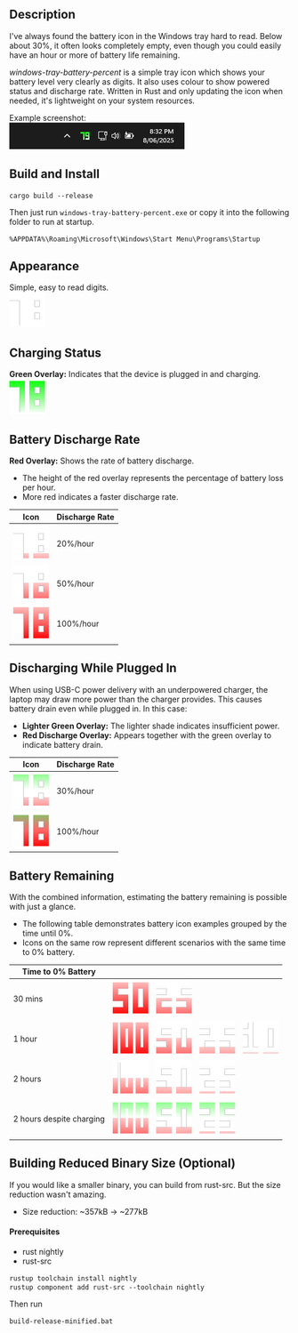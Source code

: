 ## Description
I've always found the battery icon in the Windows tray hard to read. Below about 30%, it often looks completely empty, even though you could easily have an hour or more of battery life remaining.

*windows-tray-battery-percent* is a simple tray icon which shows your battery level very clearly as digits. It also uses colour to show powered status and discharge rate. Written in Rust and only updating the icon when needed, it's lightweight on your system resources.

Example screenshot:  
![](screenshot.png)

## Build and Install
```
cargo build --release
```
Then just run `windows-tray-battery-percent.exe` or copy it into the following folder to run at startup.
```
%APPDATA%\Roaming\Microsoft\Windows\Start Menu\Programs\Startup
```

## Appearance
Simple, easy to read digits.  
![](doc-images/icon_p78_dr0_c0.png)

## Charging Status
**Green Overlay:** Indicates that the device is plugged in and charging.  
![](doc-images/icon_p78_dr0_c1.png)

## Battery Discharge Rate
**Red Overlay:** Shows the rate of battery discharge.  
- The height of the red overlay represents the percentage of battery loss per hour.
- More red indicates a faster discharge rate.

| Icon                                  | Discharge Rate |
| ------------------------------------- | -------------- |
| ![](doc-images/icon_p78_dr20_c0.png)  | 20%/hour       |
| ![](doc-images/icon_p78_dr50_c0.png)  | 50%/hour       |
| ![](doc-images/icon_p78_dr100_c0.png) | 100%/hour      |

## Discharging While Plugged In
When using USB-C power delivery with an underpowered charger, the laptop may draw more power than the charger provides. This causes battery drain even while plugged in. In this case:
- **Lighter Green Overlay:** The lighter shade indicates insufficient power.
- **Red Discharge Overlay:** Appears together with the green overlay to indicate battery drain.

| Icon                                  | Discharge Rate |
| ------------------------------------- | -------------- |
| ![](doc-images/icon_p78_dr30_c1.png)  | 30%/hour       |
| ![](doc-images/icon_p78_dr100_c1.png) | 100%/hour      |

## Battery Remaining
With the combined information, estimating the battery remaining is possible with just a glance.
- The following table demonstrates battery icon examples grouped by the time until 0%.
- Icons on the same row represent different scenarios with the same time to 0% battery.

| Time to 0% Battery       |                                        |                                      |                                      |                                      |
|------------------------- | -------------------------------------- | ------------------------------------ | ------------------------------------ | ------------------------------------ |
| 30 mins                  | ![](doc-images/icon_p50_dr100_c0.png)  | ![](doc-images/icon_p25_dr50_c0.png) |                                      |                                      |
| 1 hour                   | ![](doc-images/icon_p100_dr100_c0.png) | ![](doc-images/icon_p50_dr50_c0.png) | ![](doc-images/icon_p25_dr25_c0.png) | ![](doc-images/icon_p10_dr10_c0.png) |
| 2 hours                  | ![](doc-images/icon_p100_dr50_c0.png)  | ![](doc-images/icon_p50_dr25_c0.png) | ![](doc-images/icon_p25_dr12_c0.png) |                                      |
| 2 hours despite charging | ![](doc-images/icon_p100_dr50_c1.png)  | ![](doc-images/icon_p50_dr25_c1.png) | ![](doc-images/icon_p25_dr12_c1.png) |                                      |

## Building Reduced Binary Size (Optional)
If you would like a smaller binary, you can build from rust-src. But the size reduction wasn't amazing.
- Size reduction: ~357kB -> ~277kB
#### Prerequisites
- rust nightly
- rust-src
```
rustup toolchain install nightly
rustup component add rust-src --toolchain nightly
```
Then run
```
build-release-minified.bat
```
